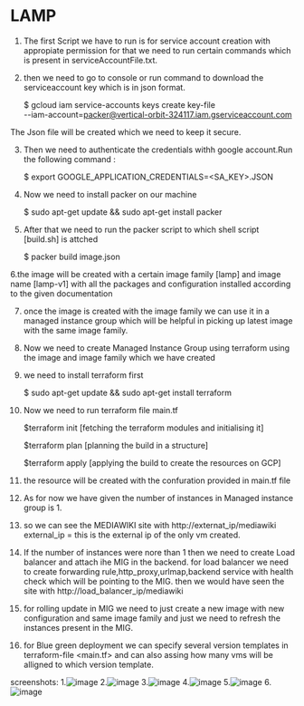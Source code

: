 # LAMP


1. The first Script we have to run is for service account creation with appropiate permission for that we need to run certain commands which is present in serviceAccountFile.txt.

2. then we need to go to console or run command to download the serviceaccount key which is in json format.

   $ gcloud iam service-accounts keys create key-file \
        --iam-account=packer@vertical-orbit-324117.iam.gserviceaccount.com

The Json file will be created which we need to keep it secure.

3. Then we need to authenticate the credentials withh google account.Run the following command :

   $ export GOOGLE_APPLICATION_CREDENTIALS=<SA_KEY>.JSON

4. Now we need to install packer on our machine

   $ sudo apt-get update && sudo apt-get install packer

5. After that we need to run the packer script to which shell script [build.sh] is attched

   $ packer build image.json

6.the image will be created with a certain image family [lamp] and image name [lamp-v1] with all the packages and configuration installed  according to the given documentation

7. once the image is created with the image family we can use it in a managed instance group which will be helpful in picking up latest image with the same image family.

8. Now we need to create Managed Instance Group using terraform using the image and image family which we have created

9. we need to install terraform first

     $ sudo apt-get update && sudo apt-get install terraform

10. Now we need to run terraform file main.tf

    $terraform init [fetching the terraform modules and initialising it]
    
    $terraform plan [planning the build in a structure]
    
    $terraform apply [applying the build to create the resources on GCP]
    
11. the resource will be created with the confuration provided in main.tf file

12. As for now we have given the number of instances in Managed instance group is 1.

13. so we can see the MEDIAWIKI site with http://externat_ip/mediawiki
         external_ip = this is the external ip of the only vm created.
     
14. If the  number of instances were nore than 1 then we need to create Load balancer and attach ihe MIG in the backend.
  for load balancer we need to create forwarding rule,http_proxy,urlmap,backend service with health check which will be pointing to the MIG.
  then we would have seen the site with  http://load_balancer_ip/mediawiki
  
15. for rolling update in MIG  we need to just create a new image with new configuration and same image family and just we need to refresh the instances present in the MIG.

16. for Blue green deployment we can specify several version templates in terraform-file <main.tf> and can also assing how many vms will be alligned to which version template.

screenshots:
1.![image](https://user-images.githubusercontent.com/69305821/142619887-90db4439-20a0-489b-8c24-6fb2860aa95f.png)
2.![image](https://user-images.githubusercontent.com/69305821/142620637-ef131ad1-053c-48f2-b012-8b710268f1cc.png)
3.![image](https://user-images.githubusercontent.com/69305821/142621270-948a5d96-9ed2-4d92-bac3-1e1471576229.png)
4.![image](https://user-images.githubusercontent.com/69305821/142621416-e6e5b14f-7b59-47bf-a5a5-4b1fc105bd15.png)
5.![image](https://user-images.githubusercontent.com/69305821/142621860-3443656e-2d5f-4a68-a7bb-f3bed1bfcf12.png)
6.![image](https://user-images.githubusercontent.com/69305821/142622007-d9719ae1-7fc6-4e7b-8455-60ca5c6e0a7c.png)






    

